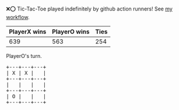 :x::o: Tic-Tac-Toe played indefinitely by github action runners! See [my workflow](.github/workflows/play.yaml).

|PlayerX wins|PlayerO wins|Ties|
|-|-|-|
|639|563|254|

PlayerO's turn.

<pre>
+---+---+---+
| X | X |   |
+---+---+---+
|   |   |   |
+---+---+---+
| O |   |   |
+---+---+---+
</pre>